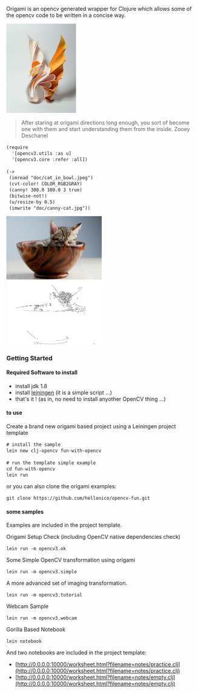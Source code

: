 Origami is an opencv generated wrapper for Clojure which allows some of the opencv code to be written in a concise way.

![](doc/origami.jpg)

> After staring at origami directions long enough, you sort of become one with them and start understanding them from the inside.
> Zooey Deschanel


```
(require
  '[opencv3.utils :as u]
  '[opencv3.core :refer :all])

(->
 (imread "doc/cat_in_bowl.jpeg")
 (cvt-color! COLOR_RGB2GRAY)
 (canny! 300.0 100.0 3 true)
 (bitwise-not!)
 (u/resize-by 0.5)
 (imwrite "doc/canny-cat.jpg"))
```

<img src="doc/cat_in_bowl.jpeg" width="50%" height="50%"/>

<img src="doc/canny-cat.jpg" width="50%" height="50%"/>

### Getting Started 

#### Required Software to install

- install jdk 1.8
- install [leiningen](https://leiningen.org/#install) (it is a simple script ...)
- that's it ! (as in, no need to install anyother OpenCV thing ...)

#### to use

Create a brand new origami based project using a Leiningen project template

```
# install the sample
lein new clj-opencv fun-with-opencv

# run the template simple example
cd fun-with-opencv
lein run

```

or you can also clone the origami examples:

```
git clone https://github.com/hellonico/opencv-fun.git
```


#### some samples

Examples are included in the project template.

Origami Setup Check (including OpenCV native dependencies check)
```
lein run -m opencv3.ok
```

Some Simple OpenCV transformation using origami
```
lein run -m opencv3.simple
```

A more advanced set of imaging transformation.
```
lein run -m opencv3.tutorial
```

Webcam Sample
```
lein run -m opencv3.webcam
```

Gorilla Based Notebook

```
lein notebook
```

And two notebooks are included in the project template:

- [http://0.0.0.0:10000/worksheet.html?filename=notes/practice.clj](http://0.0.0.0:10000/worksheet.html?filename=notes/practice.clj)
- [http://0.0.0.0:10000/worksheet.html?filename=notes/empty.clj](http://0.0.0.0:10000/worksheet.html?filename=notes/empty.clj)